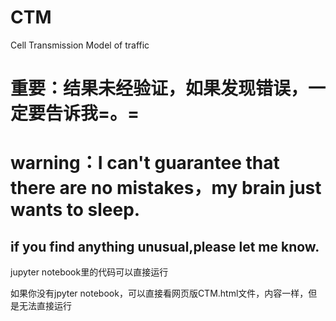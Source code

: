 # CTM
Cell Transmission Model of traffic
# 重要：结果未经验证，如果发现错误，一定要告诉我=。=
# warning：I can't guarantee that there are no mistakes，my brain just wants to sleep.
## if you find anything unusual,please let me know.
jupyter notebook里的代码可以直接运行  

如果你没有jpyter notebook，可以直接看网页版CTM.html文件，内容一样，但是无法直接运行
